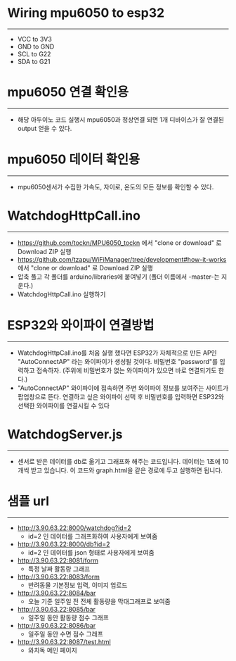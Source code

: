 # Wiring mpu6050 to esp32
---
- VCC to 3V3
- GND to GND
- SCL to G22
- SDA to G21

# mpu6050 연결 확인용
---
- 해당 아두이노 코드 실행시 mpu6050과 정상연결 되면 1개 디바이스가 잘 연결된 output 얻을 수 있다.

# mpu6050 데이터 확인용
---
- mpu6050센서가 수집한 가속도, 자이로, 온도의 모든 정보를 확인할 수 있다.

# WatchdogHttpCall.ino
---
-  https://github.com/tockn/MPU6050_tockn 에서 "clone or download" 로 Download ZIP 실행
-  https://github.com/tzapu/WiFiManager/tree/development#how-it-works 에서 "clone or download" 로 Download ZIP 실행
-  압축 풀고 각 폴더를 arduino/libraries에 붙여넣기 (폴더 이름에서 -master-는 지운다.)
-  WatchdogHttpCall.ino 실행하기

# ESP32와 와이파이 연결방법
---
- WatchdogHttpCall.ino를 처음 실행 했다면 ESP32가 자체적으로 만든 AP인 "AutoConnectAP" 라는 와이파이가 생성될 것이다. 비밀번호 "password"를 입력하고 접속하자. (주위에 비밀번호가 없는 와이파이가 있으면 바로 연결되기도 한다.)
- "AutoConnectAP" 와이파이에 접속하면 주변 와이파이 정보를 보여주는 사이트가 팝업창으로 뜬다. 연결하고 싶은 와이파이 선택 후 비밀번호를 입력하면 ESP32와 선택한 와이파이를 연결시킬 수 있다

# WatchdogServer.js
---
- 센서로 받은 데이터를 db로 옮기고 그래프화 해주는 코드입니다. 데이터는 1초에 10개씩 받고 있습니다. 이 코드와 graph.html을 같은 경로에 두고 실행하면 됩니다.

# 샘플 url
---
- http://3.90.63.22:8000/watchdog?id=2  
  - id=2 인 데이터를 그래프화하여 사용자에게 보여줌
- http://3.90.63.22:8000/db?id=2
  - id=2 인 데이터를 json 형태로 사용자에게 보여줌
- http://3.90.63.22:8081/form
  - 특정 날짜 활동량 그래프
- http://3.90.63.22:8083/form
  - 반려동물 기본정보 입력, 이미지 업로드
- http://3.90.63.22:8084/bar
  - 오늘 기준 일주일 전 전체 활동량을 막대그래프로 보여줌
- http://3.90.63.22:8085/bar
  - 일주일 동안 활동량 점수 그래프
- http://3.90.63.22:8086/bar
  - 일주일 동안 수면 점수 그래프
- http://3.90.63.22:8087/test.html
  - 와치독 메인 페이지
